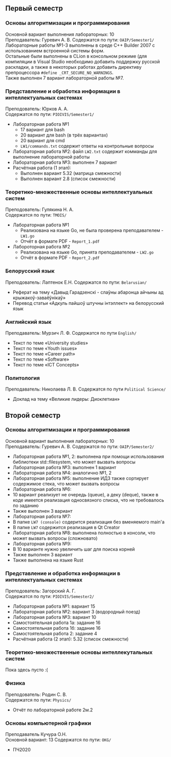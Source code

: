 ## Первый семестр

### Основы алгоритмизации и программирования

Основной вариант выполнения лабораторных: 10<br>
Преподаватель: Гуревич А. В.
Содержатся по пути: ```OAIP/Semester1/```<br>
Лабораторные работы №1-3 выполнены в среде C++ Builder 2007 с использованием встроенной системы форм.<br>
Остальные были выполнены в CLion в консольном режиме (для компиляции в Visual Studio необходимо добавить поддержку русской раскладки, а также в некоторых работах добавить директиву препроцессора ```#define _CRT_SECURE_NO_WARNINGS```.<br>
Также выполнен 7 вариант лабораторной работы №7.

### Представление и обработка информации в интеллектуальных системах

Преподователь: Юрков А. А.<br>
Содержатся по пути: ```PIOIVIS/Semester1/```<br>
- Лабораторная работа №1
  - 17 вариант для bash
  - 20 вариант для bash (в трёх вариантах)
  - 20 вариант для cmd
  - ```LW1/commands.txt``` содержит ответы на контрольные вопросы
- Лабораторная работа №2: файл ```LW2.txt``` содержит комманды для выполнение лабораторной работы
- Лабораторная работа №3: выполнен 7 вариант
- Расчётная работа (1 этап):
  - Выполнен вариант 5.32 (матрица смежности)
  - Выполнен вариант 2.8 (список смежности)

### Теоретико-множественные основы интеллектуальных систем

Преподователь: Гулякина Н. А.<br>
Содержатся по пути: ```TMOIS/```<br>
- Лабораторная работа №1
  - Реализована на языке Go, не была проверена преподавателем - ```LW1.go```
  - Отчёт в формате PDF - ```Report_1.pdf```
- Лабороторная работа №2
  - Реализована на языке Go, принята преподавателем - ```LW2.go```
  - Отчёт в формате PDF - ```Report_2.pdf```

### Белорусский язык

Преподователь: Лаптенок Е.Н.
Содержатся по пути: ```Belarusian/```
 - Реферат на тему «Давыд Гарадзенскi - слаўны абаронца айчыны ад крыжакоў-заваёўнiкаў»
 - Перевод статьи «Адкуль пайшоў штучны iнтэллект» на белорусский язык

### Английский язык

Преподаватель: Мурзич Л. Ф.
Содержатся по пути ```English/```
 - Текст по теме «University studies»
 - Текст по теме «Youth issues»
 - Текст по теме «Career path»
 - Текст по теме «Software»
 - Текст по теме «ICT Concepts»

### Политология

Преподаватель: Николаева Л. В.
Содержатся по пути ```Political Science/```
 - Доклад на тему «Великие лидеры: Диоклетиан»

## Второй семестр

### Основы алгоритмизации и программирования

Основной вариант выполнения лабораторных: 10<br>
Преподаватель: Гуревич А. В.
Содержатся по пути: ```OAIP/Semester2/```<br>

 - Лабораторная работа №1, 2: выполнена при помощи использования библиотеки std::filesystem, что может вызвать вопросы
 - Лабораторная работа №3: выполнен 1 вариант
 - Лабораторная работа №4: аналогично №1, 2
 - Лабораторная работа №5: выполнение ИДЗ также сортирует содержимое стека, что может вызвать вопросы
 - Лабораторная работа №6:
  - 10 вариант реализует не очередь (queue), а деку (deque), также в коде имеется реализация односвязного списка, что не требовалось по заданию
  - Также выполнен 3 вариант
 - Лабораторная работа №7:
  - В папке ```LW7 (console)``` содерится реализация без вменяемого main'а
  - В папке ```LW7``` содержится реализация в Qt Creator
 - Лабораторная работа №8: выполнена полностью в консоли, что может вызвать вопросы (сложновато)
 - Лабораторная работа №9:
  - В 10 варианте нужно увеличить шаг для поиска корней
  - Также выполнен 3 вариант
  - Также выполнена на языке Rust

### Представление и обработка информации в интеллектуальных системах

Преподователь: Загорский А. Г.<br>
Содержатся по пути: ```PIOIVIS/Semester2/```<br>

 - Лабораторная работа №1: вариант 15
 - Лабораторная работа №2: вариант 3 (водородный поезд)
 - Лабораторная работа №3: вариант 10
 - Самостоятельная работа 1а: задание 16
 - Самостоятельная работа 1б: задание 16
 - Самостоятельная работа 2: задание 4
 - Расчётная работа (2 этап): 5.32 (список смежности)

### Теоретико-множественные основы интеллекутальных систем

Пока здесь пусто :(

### Физика

Преподователь: Родин С. В.<br>
Содержатся по пути: ```Physics/```<br>
 - Отчёт по лабораторной работе 2м.2

### Основы компьютерной графики

Преподаватель Кучура О.Н.<br>
Основной вариант: 13
Содержатся по пути: ```OKG/```
 - ПЧ2020
